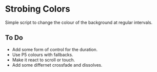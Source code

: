 # Strobing Colors

Simple script to change the colour of the background at regular intervals.

## To Do

- Add some form of control for the duration.
- Use P5 colours with fallbacks.
- Make it react to scroll or touch.
- Add some differnet crossfade and dissolves.
